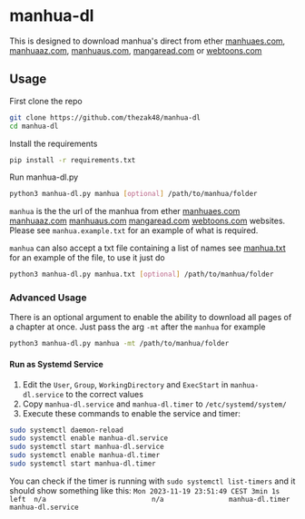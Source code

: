 # manhua-dl
This is designed to download manhua's direct from ether [manhuaes.com](https://manhuaes.com/), [manhuaaz.com](https://manhuaaz.com/), [manhuaus.com](https://manhuaus.com/), [mangaread.com](https://mangaread.com/) or [webtoons.com](https://webtoons.com/)

## Usage

First clone the repo
```bash
git clone https://github.com/thezak48/manhua-dl
cd manhua-dl
```

Install the requirements
```bash
pip install -r requirements.txt
```

Run manhua-dl.py
```bash
python3 manhua-dl.py manhua [optional] /path/to/manhua/folder
```

`manhua` is the the url of the manhua from ether [manhuaes.com](https://manhuaes.com/) [manhuaaz.com](https://manhuaaz.com/) [manhuaus.com](https://manhuaus.com/) [mangaread.com](https://mangaread.com/) [webtoons.com](https://webtoons.com/) websites. Please see `manhua.example.txt` for an example of what is required.

`manhua` can also accept a txt file containing a list of names
see [manhua.txt](https://github.com/thezak48/manhua-dl/blob/main/manhua.txt) for an example of the file, to use it just do
```bash
python3 manhua-dl.py manhua.txt [optional] /path/to/manhua/folder
```


### Advanced Usage
There is an optional argument to enable the ability to download all pages of a chapter at once. Just pass the arg `-mt` after the `manhua` for example

```bash
python3 manhua-dl.py manhua -mt /path/to/manhua/folder
```

#### Run as Systemd Service
1. Edit the `User`, `Group`, `WorkingDirectory` and `ExecStart` in `manhua-dl.service` to the correct values<br/>
2. Copy `manhua-dl.service` and `manhua-dl.timer` to `/etc/systemd/system/`
3. Execute these commands to enable the service and timer:
```bash
sudo systemctl daemon-reload
sudo systemctl enable manhua-dl.service
sudo systemctl start manhua-dl.service
sudo systemctl enable manhua-dl.timer
sudo systemctl start manhua-dl.timer
```
You can check if the timer is running with `sudo systemctl list-timers` and it should show something like this:
`Mon 2023-11-19 23:51:49 CEST 3min 1s left  n/a                          n/a                manhua-dl.timer      manhua-dl.service`